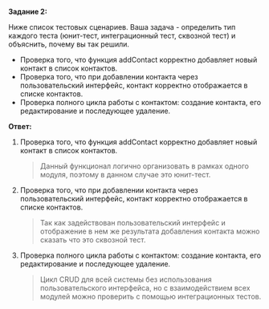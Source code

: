 **Задание 2:**

Ниже список тестовых сценариев. Ваша задача - определить тип каждого теста (юнит-тест, интеграционный тест, сквозной тест)
и объяснить, почему вы так решили.
* Проверка того, что функция addContact корректно добавляет новый контакт в список контактов.
* Проверка того, что при добавлении контакта через пользовательский интерфейс, контакт корректно отображается в списке контактов.
* Проверка полного цикла работы с контактом: создание контакта, его редактирование и последующее удаление.

**Ответ:**

1. Проверка того, что функция addContact корректно добавляет новый контакт в список контактов.
    >Данный функционал логично организовать в рамках одного модуля, поэтому в данном случае это юнит-тест.
2. Проверка того, что при добавлении контакта через пользовательский интерфейс, контакт корректно отображается в списке контактов.
    >Так как задействован пользовательский интерфейс и отображение в нем же результата добавления контакта
   > можно сказать что это сквозной тест.
3. Проверка полного цикла работы с контактом: создание контакта, его редактирование и последующее удаление.
    >Цикл CRUD для всей системы без использования пользовательского интерфейса, но с взаимодействием всех модулей
   > можно проверить с помощью интеграционных тестов.